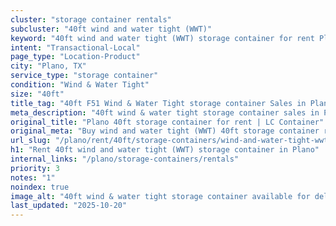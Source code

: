```yaml
---
cluster: "storage container rentals"
subcluster: "40ft wind and water tight (WWT)"
keyword: "40ft wind and water tight (WWT) storage container for rent Plano, TX"
intent: "Transactional-Local"
page_type: "Location-Product"
city: "Plano, TX"
service_type: "storage container"
condition: "Wind & Water Tight"
size: "40ft"
title_tag: "40ft F51 Wind & Water Tight storage container Sales in Plano | LC Container"
meta_description: "40ft wind & water tight storage container sales in Plano. Fast delivery, competitive pricing. Serving storage containers area. Quote ID: TCV. Call (214) 524-4168 for your free quote today."
original_title: "Plano 40ft storage container for rent | LC Container"
original_meta: "Buy wind and water tight (WWT) 40ft storage container rent with local delivery in Plano, TX. LC Container — local Since 2003. Request a fast quote today."
url_slug: "/plano/rent/40ft/storage-containers/wind-and-water-tight-wwt"
h1: "Rent 40ft wind and water tight (WWT) storage container in Plano"
internal_links: "/plano/storage-containers/rentals"
priority: 3
notes: "1"
noindex: true
image_alt: "40ft wind & water tight storage container available for delivery in Plano"
last_updated: "2025-10-20"
---
```


<!-- TODO: Add unique city/inventory copy, images, and internal links here. -->
